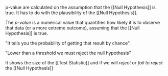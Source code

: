 p-value are calculated on the assumption that the [[Null Hypothesis]] is true. It has to do with the plausibility of the [[Null Hypothesis]].

The *p-value* is a numerical value that quantifies how likely it is to observe that data (or a more extreme outcome), assuming that the [[Null Hypothesis]] is true.

"It tells you the probability of getting that result by chance".

"Lower than a threshold we must reject the null hypothesis"

It shows the size of the [[Test Statistic]] and if we will *reject* or *fail to reject* the [[Null Hypothesis]]